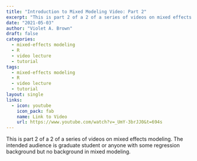 ```yaml
---
title: "Introduction to Mixed Modeling Video: Part 2"
excerpt: "This is part 2 of a 2 of a series of videos on mixed effects modeling. The intended audience is graduate student or anyone with some regression background but no background in mixed modeling."
date: "2021-05-03"
author: "Violet A. Brown"
draft: false
categories:
  - mixed-effects modeling
  - R
  - video lecture
  - tutorial
tags:
  - mixed-effects modeling
  - R
  - video lecture
  - tutorial
layout: single
links:
  - icon: youtube
    icon_pack: fab
    name: Link to Video
    url: https://www.youtube.com/watch?v=_UmY-3brJJ0&t=694s
---
```


This is part 2 of a 2 of a series of videos on mixed effects modeling. The intended audience is graduate student or anyone with some regression background but no background in mixed modeling.
